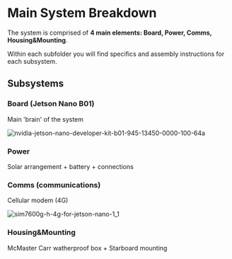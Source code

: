 # Main System Breakdown
The system is comprised of **4 main elements: Board, Power, Comms, Housing&Mounting**.
<p>Within each subfolder you will find specifics and assembly instructions for each subsystem.

## Subsystems
### Board (Jetson Nano B01)
Main 'brain' of the system

![nvidia-jetson-nano-developer-kit-b01-945-13450-0000-100-64a](https://user-images.githubusercontent.com/52707386/115441078-50228180-a1c5-11eb-9051-7f0f518564c5.jpg)

### Power
Solar arrangement + battery + connections
### Comms (communications)
Cellular modem (4G)

![sim7600g-h-4g-for-jetson-nano-1_1](https://user-images.githubusercontent.com/52707386/115441326-94ae1d00-a1c5-11eb-956d-02d8e6f06c78.jpg)

### Housing&Mounting
McMaster Carr watherproof box + Starboard mounting
